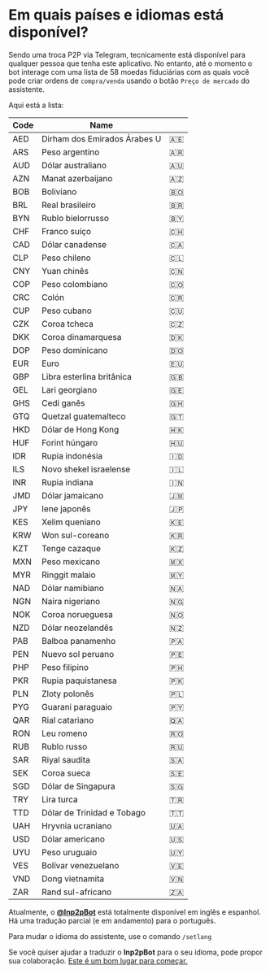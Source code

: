 # Em quais países e idiomas está disponível?

Sendo uma troca P2P via Telegram, tecnicamente está disponível para qualquer pessoa que tenha este aplicativo. No entanto, até o momento o bot interage com uma lista de 58 moedas fiduciárias com as quais você pode criar ordens de `compra/venda` usando o botão `Preço de mercado` do assistente.

Aqui está a lista:

| Code | Name                        |     |
| ---- | --------------------------- | --- |
| AED  | Dirham dos Emirados Árabes U| 🇦🇪  |
| ARS  | Peso argentino              | 🇦🇷  |
| AUD  | Dólar australiano           | 🇦🇺  |
| AZN  | Manat azerbaijano           | 🇦🇿  |
| BOB  | Boliviano                   | 🇧🇴  |
| BRL  | Real brasileiro             | 🇧🇷  |
| BYN  | Rublo bielorrusso           | 🇧🇾  |
| CHF  | Franco suíço                | 🇨🇭  |
| CAD  | Dólar canadense             | 🇨🇦  |
| CLP  | Peso chileno                | 🇨🇱  |
| CNY  | Yuan chinês                 | 🇨🇳  |
| COP  | Peso colombiano             | 🇨🇴  |
| CRC  | Colón                       | 🇨🇷  |
| CUP  | Peso cubano                 | 🇨🇺  |
| CZK  | Coroa tcheca                | 🇨🇿  |
| DKK  | Coroa dinamarquesa          | 🇩🇰  |
| DOP  | Peso dominicano             | 🇩🇴  |
| EUR  | Euro                        | 🇪🇺  |
| GBP  | Libra esterlina britânica   | 🇬🇧  |
| GEL  | Lari georgiano              | 🇬🇪  |
| GHS  | Cedi ganês                  | 🇬🇭  |
| GTQ  | Quetzal guatemalteco        | 🇬🇹  |
| HKD  | Dólar de Hong Kong          | 🇭🇰  |
| HUF  | Forint húngaro              | 🇭🇺  |
| IDR  | Rupia indonésia             | 🇮🇩  |
| ILS  | Novo shekel israelense      | 🇮🇱  |
| INR  | Rupia indiana               | 🇮🇳  |
| JMD  | Dólar jamaicano             | 🇯🇲  |
| JPY  | Iene japonês                | 🇯🇵  |
| KES  | Xelim queniano              | 🇰🇪  |
| KRW  | Won sul-coreano             | 🇰🇷  |
| KZT  | Tenge cazaque               | 🇰🇿  |
| MXN  | Peso mexicano               | 🇲🇽  |
| MYR  | Ringgit malaio              | 🇲🇾  |
| NAD  | Dólar namibiano             | 🇳🇦  |
| NGN  | Naira nigeriano             | 🇳🇬  |
| NOK  | Coroa norueguesa            | 🇳🇴  |
| NZD  | Dólar neozelandês           | 🇳🇿  |
| PAB  | Balboa panamenho            | 🇵🇦  |
| PEN  | Nuevo sol peruano           | 🇵🇪  |
| PHP  | Peso filipino               | 🇵🇭  |
| PKR  | Rupia paquistanesa          | 🇵🇰  |
| PLN  | Zloty polonês               | 🇵🇱  |
| PYG  | Guarani paraguaio           | 🇵🇾  |
| QAR  | Rial catariano              | 🇶🇦  |
| RON  | Leu romeno                  | 🇷🇴  |
| RUB  | Rublo russo                 | 🇷🇺  |
| SAR  | Riyal saudita               | 🇸🇦  |
| SEK  | Coroa sueca                 | 🇸🇪  |
| SGD  | Dólar de Singapura          | 🇸🇬  |
| TRY  | Lira turca                  | 🇹🇷  |
| TTD  | Dólar de Trinidad e Tobago  | 🇹🇹  |
| UAH  | Hryvnia ucraniano           | 🇺🇦  |
| USD  | Dólar americano             | 🇺🇸  |
| UYU  | Peso uruguaio               | 🇺🇾  |
| VES  | Bolívar venezuelano         | 🇻🇪  |
| VND  | Dong vietnamita             | 🇻🇳  |
| ZAR  | Rand sul-africano           | 🇿🇦  |

Atualmente, o [**@lnp2pBot**](https://t.me/lnp2pbot) está totalmente disponível em inglês e espanhol. Há uma tradução parcial (e em andamento) para o português.

Para mudar o idioma do assistente, use o comando `/setlang`

Se você quiser ajudar a traduzir o **lnp2pBot** para o seu idioma, pode propor sua colaboração. [Este é um bom lugar para começar.](https://github.com/lnp2pBot/bot/blob/10af43b1199a163f8d8ec79e66546f4ad514ff46/CONTRIBUTING.md)